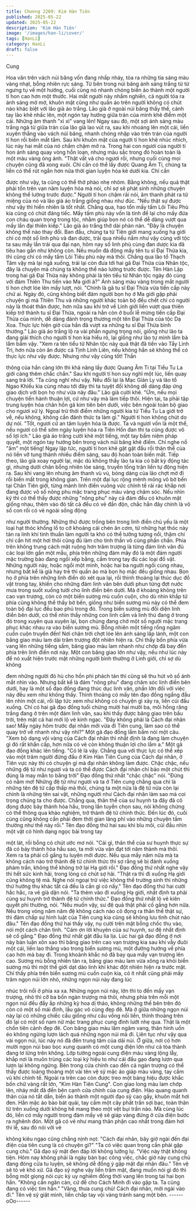 ```yaml
---
title: Chương 2269: Kim Hàn Tiên
published: 2025-05-22
updated: 2025-05-22
description: 'Kim Hàn Tiên'
image: '/images/han-li/cover/'
tags: [HanLi]
category: HanLi
draft: false
---
```


Cung

Hoa văn trên vách núi băng vốn đang nhấp nháy, tỏa ra những tia
sáng màu vàng nhạt, bỗng nhiên rực sáng.
Từ bên trong núi băng ánh sáng trắng từ từ ngưng tụ về một
hướng, cuối cùng nó nhanh chóng biến ảo thành một người tí hon
cao hơn một thước.
Hai mắt người này nhắm nghiền, cả người tỏa ra ánh sáng mờ
mờ, khuôn mặt cũng như quần áo trên người không có chút nào
khác biệt với lão già áo trắng.
Lão già ở ngoài núi băng thấy thế, cánh tay lão khẽ nhấc lên, một
ngón tay hướng giữa trán của mỉnh khẽ điểm một cái.
Những âm thanh "xì xì" vang lên!
Ngay sau đó, một sợi ánh sáng màu trắng ngà từ giữa trán của
lão già lao vút ra, sau khi nhoáng lên một cái, liền xuyên thẳng
vào vách núi băng, nhanh chóng nhập vào trên trán của người tí
hon rồi biến mất tắm.
Sau khi khuôn mặt của người tí hon khẽ nhúc nhích, lúc này hai
mắt của nó chầm chậm mở ra.
Trong hai con ngươi của người tí hon ánh sáng quay vòng hỗn
loạn, nhưng màu sắc trong đó hoàn toàn là một màu vàng óng
ánh.
"Thật vất vả cho ngươi rồi, nhưng cuối cùng mọi chuyện cũng đã
xong xuôi. Chỉ cần có thể lấy được Quang Âm Ti, chúng ta liền có
thể rút ngắn hơn nửa thời gian luyện hóa kẻ dưới kia. Chỉ cần

được như vậy, ta cũng có thể thở phào nhẹ nhõm. Bằng không,
nếu quả thật phải tốn trên vạn năm luyện hóa mà nói, chỉ sợ sẽ
phát sinh những chuyện không thể lường trước được." Người tí
hon chậm rãi nói, âm thanh phát ra từ miệng của nó và lão già áo
trắng giống nhau như đúc.
"Nếu thật sự được như vậy thì hiển nhiên là tốt nhất. Chẳng qua,
hao tổn mấy tấm Lôi Tiêu Phù kia cũng có chút đáng tiếc. Mấy
tấm phù này vốn là tính để lại cho mấy đứa con cháu quan trọng
trong tộc, nhằm giúp bọn nó có thể dễ dàng vượt qua mấy lần đại
thiên kiếp." Lão già áo trắng thở dài phàn nàn.
"Đây là chuyện không thể nào thay đổi. Ban đầu, chúng ta từ Tiên
giới mang xuống hạ giới chỉ có một số linh phù và đan dược, trải
qua nhiều nắm như vậy cùng với tộc ta sau mấy lần trải qua đại
nạn, hôm nay số linh phù cùng đan dược kia đã tiêu hao gần như
không còn. Nếu muốn đả động mấy tên tu sĩ Đại Thừa kia, thì
cũng chỉ có mấy tấm Lôi Tiêu phù này mà thôi. Chẳng qua lão tổ
Thạch Tâm vậy mà lại ngã xuống, trái lại còn đưa tới hai gã Đại
Thừa của Nhân tộc, đây là chuyện mà chúng ta không thể nào
lường trước được. Tên Hàn Lập trong hai gã Đại Thừa này không
phải là tên tiểu tử Nhân tộc ngày đó cùng với đám Thiên Thu tiến
vào Ma giới à?" Ánh sáng màu vàng trong mắt người tí hon chợt
lóe lên mấy lượt, nói.
"Chính là gã tu sĩ Đại Thừa vừa tiến cấp này chứ ai. Ngày đó,
cũng không biết đám người bọn họ ở Ma giới gặp phải chuyện gì
mà Thiên Thu và những người khác toàn bộ đều chết chỉ có người
này là thoát thân được, hơn nữa sau khi trở về Linh giới liền vượt
qua thiên kiếp trở thành tu sĩ Đại Thừa, ngoài ra hắn còn ở buổi lễ
mừng tiến cấp Đại Thừa của mình, dễ dàng đánh trọng thương
một tên Đại Thừa của tộc Dạ Xoa. Thực lực hiện giờ của hắn đã
vượt xa những tu sĩ Đại Thừa bình thường." Lão già áo trắng lộ ra
vài phần ngưng trọng nói, giống như lão ta đang giải thích cho
người tí hon kia hiểu rõ, lại giống như lão tự mình lẩm bà lẩm
bẩm vậy.
"Xem ra tên tiểu tử Nhân tộc này quả thật đã tiến vào Tẩy Linh Trì,
hơn nữa còn ăn được cả Tịnh Linh Liên, nếu không hắn sẽ không
thể có thực lực như vậy được. Nhưng như vậy cũng tốt! Thần

thông của hắn càng lớn thì khả năng lấy được Quang Âm Ti tại
Tiểu Tu La giới càng thêm chắc chắn." Sau khi người tí hon suy
nghĩ một lúc, liền quay sang trả lời.
"Ta cũng nghĩ như vậy. Nếu đổi lại là Mạc Giản Ly và lão tổ Ngao
Khiếu kia cùng nhau tới đây thì ta tuyệt đối không dễ dàng đáp
ứng giao dịch với bọn họ như vừa nãy đâu." Lão già cười khẽ.
"Ừm, nếu mọi chuyện tiến hành thuận lợi, cứ như vậy mà làm tiếp
thôi. Hiện tại, ta phải tập trung luyện hóa chân hồn gã kim tiên
bên dưới, việc bên ngoài toàn bộ giao cho ngươi xử lý. Ngoại trừ
thời điểm những người kia từ Tiểu Tu La giới trở về, nếu không,
không cần đánh thức ta làm gì." Người tí hon không chút do dự
nói.
"Tốt, ngươi cứ an tâm luyện hóa là được. Ta và ngươi vốn là một
thể, nếu ngươi có thể sớm ngày luyện hóa ra Tiên Hồn đan thì ta
cũng được vô số lợi ích." Lão già áo trắng cười khẽ một tiếng, một
tay bấm niệm pháp quyết, một ngón tay hướng bên trong vách núi
băng khẽ điểm.
Chỉ nghe nổ "ầm" một tiếng!
Ngay lập tức, người tí hon khẽ gật gật đầu rồi thân thể của nó liền
vỡ tung thành nhiều điểm sáng, sau đó hoàn toàn biến mất.
Tiếp theo, lão già xoay người lại, mặc dù không thấy lão ta kia có
bất kỳ động tác gì, nhưng dưới chân bỗng nhiên lóe sáng, truyền
tống trận liền tự động hiện ra.
Sau khi vang lên nhưng âm thanh vù vù, bóng dáng của lão chợt
mờ đi rồi biến mất trong không gian.
Trên một đại lục rộng mênh mông vô bờ bến tại Chân Tiên giới,
từng mảnh linh điền vuông vức chỉnh tề rải rác khắp nơi đang
được vô số nông phu mặc trang phục màu vàng chăm sóc.
Nếu nhìn kỹ thì có thể thấy được những "nông phu" này cả đám
đều có khuôn mặt giống nhau, thêm vào đó tất cả đều có vẻ đần
độn, chắc hẳn đây chính là vô số con rối có vẻ ngoài sống động

như người thường.
Những thứ được trồng bên trong linh điền chủ yếu là một loại hạt
thóc khổng lồ to cỡ khoảng cái chén ăn cơm, từ những hạt thóc
này tản ra linh khí tinh thuần làm người ta khó có thể tưởng tượng
nổi, thậm chí chỉ cần hít một hơi thôi cũng đủ làm cho tinh thần vô
cùng phấn chấn.
Phía trên không trung cách mặt ruộng hơn trăm trượng là từng
đám linh vân đủ các loại lớn gần một mẫu, phía trên những đám
mây đó là một đám người mặc trường bào đang ngồi xếp bằng,
cầm trong tay đủ các loại đồ vật.
Những người này, hoặc ngồi một mình, hoặc hai ba người ngồi
cùng nhau, nhưng bất kể là giả hay trẻ thì quần áo mà bọn họ
mặc đều giống nhau. Bọn họ ở phía trên những linh điền dò xét
qua lại, rồi thỉnh thoảng lại thúc dục đồ vật trong tay, khiến cho
những đám linh vân bên dưới phun từng đợt nước mưa trong
suốt xuống tưới cho linh điền bên dưới.
Mà ở khoảng không trên cao vạn trượng, còn có một biển sương
mù cuồn cuộn, cho dù nhìn khắp tứ phía cũng không thể thấy bờ
bến, giống như biển sương mù này có thể đem toàn bộ đại lục
đều bao phủ trong đó.
Trong biển sương mù đối diện linh điền bên dưới, có thể nhìn
thấy những con linh cầm và linh thú đang ở trong đó trong xuyên
qua xuyên lại, bọn chúng đang chở một số người mặc trang phục
khác nhau ra vào biển sương mù.
Bỗng nhiên một tiếng rồng ngâm cuồn cuộn truyền đến!
Nơi chân trời chợt lóe lên ánh sáng lấp lánh, một con băng giao
màu lam dài trăm trượng đột nhiên hiện ra.
Chỉ thấy bốn phía vừa vang lên những tiếng sấm, băng giao màu
lam nhanh như chớp đã bay đến phía trên linh điền nơi này.
Một con băng giao lớn như vậy, nếu như lúc này để nó xuất hiện
trước mặt những người bình thường ở Linh giới, chỉ sợ dù không

đem những người đó hù cho hồn phi phách tán thì cũng sẽ thu
hút vô số ánh mắt nhìn vào.
Nhưng bất kể là đám "nông phu" đang chăm sóc linh điền bên
dưới, hay là một số đạo đồng đang thúc dục linh vân, phần lớn
đối với việc này đều xem như không thấy.
Thỉnh thoảng có mấy tên đạo đồng ngẩng đầu lên nhìn một cái,
rồi lập tức xem như không có chuyện gì xảy ra, liền cúi đầu
xuống.
Chỉ có hai gã đạo đồng tuổi chừng mười hai mười ba, môi hồng
răng trắng đang ở trên một đám linh vân, sau khi thấy được băng
giao trên bầu trời, trên mặt cả hai mới lộ vẻ kinh ngạc.
"Đây không phải là Cách đại nhân sao! Mấy ngày hôm trước đại
nhân mới vừa đi Tiên cung, làm sao có thể quay trở về nhanh như
vậy nhỉ?" Một gã đạo đồng lẩm bẩm nói một câu.
"Xem bộ dạng vội vàng của Cách đại nhân thì nhất định là đang
làm chuyện gì đó rất khẩn cấp, hơn nữa có vẻ còn không thuận lợi
cho lắm a." Một gã đạo đồng khác lên tiếng.
"Có lẽ là vậy. Chẳng qua với thực lực có thể xếp vào một trăm
người đứng đầu ở Kim Hàn Tiên Cung của Cách đại nhân, ở Tiên
vực này thì có chuyện gì mà đại nhân không làm được. Chậc
chậc, nếu những đệ tử như ngươi và ta có thể được Cách đại
nhân chỉ bảo một chút thì đúng là may mắn to bằng trời" Đạo
đồng thứ nhất "chậc chậc" nói.
"Đừng có nằm mơ! Những đệ tử như ngươi và ta ở Tiên cung
chẳng qua chỉ là những tên đệ tử cấp thấp mà thôi, chúng ta một
nửa là đệ tử nửa còn lại chính là những tên sai vặt, những người
như Cách đại nhân làm sao mà coi trọng chúng ta cho được.
Chẳng qua, thân thể của sư huynh ta đây đã cô đọng được bảy
thành hỏa hầu, trong lần tuyển chọn sau, nói không chừng có thể
thông qua khảo nghiệm, trở thành đệ tử chính thức. Đến lúc đó,
cuối cùng cũng không cần phải đem thời gian lãng phí vào những
chuyện tầm thường như thế này rồi." Tên đạo đồng thứ hai sau
khi bĩu môi, cúi đầu nhìn một vật có hình dạng ngọc bài trong tay

một lát, rồi bỗng có chút ước mơ nói.
"Cái gì, thân thể của sư huynh thực sự đã có bảy thành hỏa hầu
sao, ta mới vừa vặn đạt tới năm thành mà thôi. Xem ra ta phải cố
gắng tu luyện mới được. Nếu qua mấy năm nữa mà ta không
cách nào trở thành đệ tử chính thức thì sợ rằng sẽ bị đánh xuống
phàm trần, không thể không trở lại Hạ giới rồi." Đạo đồng thứ nhất
nghe vậy thì hết sức kinh hãi, trong lòng có chút sợ hãi.
"Thật ra thì đi xuống Hạ giới cũng không tệ mà. Nghe nói ngoại
trừ việc không thể trường sinh thì những thứ hưởng thụ khác tất
cả đều là cần gì có nấy." Tên đạo đồng thứ hai cười hắc hắc, ra
vẻ già dặn nói.
"Ta thèm vào đi xuống Hạ giới, nhất định ta phải cùng sư huynh
trở thành đệ tử chính thức." Đạo đồng thứ nhất lộ vẻ kiên quyết
phi thường, nói.
"Nếu muốn vậy, sư đệ quả thật phải cố gắng hơn nữa. Nếu trong
vòng năm năm đệ không cách nào cô đọng ra thân thể thật sự, thì
đám chấp sự hình luật của Tiên cung kia cũng sẽ không lưu tình
chút nào đâu." Tên đạo đồng thứ hai thấy vậy, nụ cười trên mặt
bỗng chốc thu vào, nói một cách chân tình.
"Cám ơn lời khuyên của sư huynh, sư đệ nhất định sẽ cố gắng."
Đạo đồng thứ nhất gật đầu lia lịa.
Lúc hai gã đạo đồng ở nơi này bàn luận xôn xao thì băng giao
trên cao vạn trượng kia sau khi vẫy đuôi một cái, liền lao thẳng
vào trong biển sương mù, một đường hướng về phía cao hơn mà
bay đi.
Trong khoảnh khắc nó đã bay qua mấy vạn trượng lên cao.
Sương mù bỗng nhiên tản ra, băng giao màu lam vừa xông ra
khỏi biển sương mù thì một thế giới dạt dào linh khí khác đột
nhiên hiện ra trước mặt.
Chỉ thấy phía trên biển sương mù cuồn cuộn kia, có ít nhất cũng
phải mấy trăm ngọn núi lớn nhỏ, những ngọn núi này đang lúc

nhúc trôi nổi ở phía xa xa.
Những ngọn núi này, lớn thì to đến mấy vạn trượng, nhỏ thì cỡ ba
bốn ngàn trượng mà thôi, nhưng phía trên mỗi một ngọn núi đều
đầy ắp những kỳ hoa dị thảo, không những thế bên trên đó còn có
một số mái đình, lầu gác vô cùng đẹp đẽ.
Mà ở giữa những ngọn núi này lại có những chiếc cầu giống như
cầu vồng nối liền, thỉnh thoảng trên đó lại có một số nam nữ mặc
trang phục cung đình lướt nhẹ qua.
Thật là một chốn tiên cảnh đẹp đẽ.
Con băng giao màu lăm ngâm vang, thân hình uốn éo không
ngừng lượn lách quá những ngọn núi mà đi.
Liên tục như vậy qua vài ngọn núi, lúc này nó đã đên trung tâm
của dải núi.
Ở giữa, nơi có hơn mười ngọn núi bao bọc xung quanh có một
cung điện lớn như cả tòa thành đang lơ lửng trên không.
Lớp tường ngoài cung điện màu vàng lộng lẫy, khắp nơi là muôn
trùng các loại ký hiệu to như cái đấu gạo đang lượn qua lượn lại
không ngừng. Bên trong cửa chính cao đến cả ngàn trượng có
thể thấy được loáng thoáng một vài tên vệ sỹ mặc áo giáp màu
vàng, tay cầm vũ khí chỉnh tề. Ngoài ra trên cao còn được treo
một bảng hiệu được khắc bốn chữ vàng rất lớn, "Kim Hàn Tiên
Cung".
Con giao long màu lam chớp lên, nháy mắt đã đến bên cạnh cửa
chính của cung điện. Hào quang quanh thân của nó tắt dần, biến
ảo thành một người đạo sỹ cao gầy, khuôn mắt hơi đen.
Hắn mặc áo bào bát quái, tay cầm một cây phất trần sợi bạc, toàn
thân từ trên xuống dưới không hề mang theo một vệt bụi trần nào.
Mà cùng lúc đó, liền có mấy người trong đám mấy vệ sẽ giáp
vàng đứng ở cửa điện bước ra nghênh đón. Một gã có vẻ như
mang thân phận cao nhất trong đám hơi thi lễ, sau đó nói vởi vẻ

không kiêu ngạo cũng chẳng nịnh nọt:
"Cách đại nhân, bây giờ ngài đến đại điện của tiên cung là có
chuyện gì?"
"Ta có việc quan trọng cần phải gặp cung chủ." Gã đạo sỹ mặt
đen đáp lời không lưỡng lự.
"Việc này thật không tiện. Hôm nay không phải là ngày bàn bạc
công việc, chắc giờ này cung chủ đang đóng cửa tu luyện, sẽ
không dễ đồng ý gặp mặt đại nhân đâu." Tên vệ sẽ tỏ vẻ khỏ xử.
Gã đạo sỹ nghe vậy liền trầm mặt, đang muốn nói gì đó thì bỗng
một giọng nói cực kỳ uy nghiêm đồng thời vang lên trong tai hai
bọn hắn.
"Không cần ngăn cản, cứ để cho Cách Minh đi vào gặp ta. Ta
cũng đang có việc tìm hắn."
"Vâng, thưa cung chủ! Cách đại nhân, mời ngài vào đi." Tên vệ sỹ
giật mình, liền chắp tay vội vàng tránh sang một bên.
------oOo------
